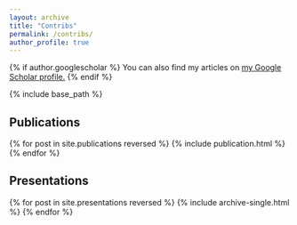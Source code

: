 ```yaml
---
layout: archive
title: "Contribs"
permalink: /contribs/
author_profile: true
---
```


{% if author.googlescholar %}
  You can also find my articles on <u><a href="{{author.googlescholar}}">my Google Scholar profile</a>.</u>
{% endif %}

{% include base_path %}

## Publications

{% for post in site.publications reversed %}
  {% include publication.html %}
{% endfor %}

## Presentations

{% for post in site.presentations reversed %}
  {% include archive-single.html %}
{% endfor %}
